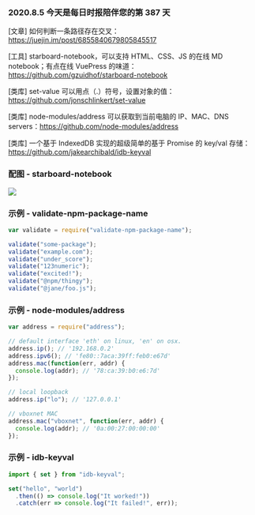 ### 2020.8.5 今天是每日时报陪伴您的第 387 天

[文章] 如何判断一条路径存在交叉：<https://juejin.im/post/6855840679805845517>

[工具] starboard-notebook，可以支持 HTML、CSS、JS 的在线 MD notebook；有点在线 VuePress 的味道：<https://github.com/gzuidhof/starboard-notebook>

[类库] set-value 可以用点（.）符号，设置对象的值：<https://github.com/jonschlinkert/set-value>

[类库] node-modules/address 可以获取到当前电脑的 IP、MAC、DNS servers：<https://github.com/node-modules/address>

[类库] 一个基于 IndexedDB 实现的超级简单的基于 Promise 的 key/val 存储：<https://github.com/jakearchibald/idb-keyval>

### 配图 - starboard-notebook

![](https://camo.githubusercontent.com/5077762429a466b0d1fac519f81bf5f873310270/68747470733a2f2f692e696d6775722e636f6d2f376848386d4d4d2e706e67)

### 示例 - validate-npm-package-name

```js
var validate = require("validate-npm-package-name");

validate("some-package");
validate("example.com");
validate("under_score");
validate("123numeric");
validate("excited!");
validate("@npm/thingy");
validate("@jane/foo.js");
```

### 示例 - node-modules/address

```js
var address = require("address");

// default interface 'eth' on linux, 'en' on osx.
address.ip(); // '192.168.0.2'
address.ipv6(); // 'fe80::7aca:39ff:feb0:e67d'
address.mac(function(err, addr) {
  console.log(addr); // '78:ca:39:b0:e6:7d'
});

// local loopback
address.ip("lo"); // '127.0.0.1'

// vboxnet MAC
address.mac("vboxnet", function(err, addr) {
  console.log(addr); // '0a:00:27:00:00:00'
});
```

### 示例 - idb-keyval

```js
import { set } from "idb-keyval";

set("hello", "world")
  .then(() => console.log("It worked!"))
  .catch(err => console.log("It failed!", err));
```
